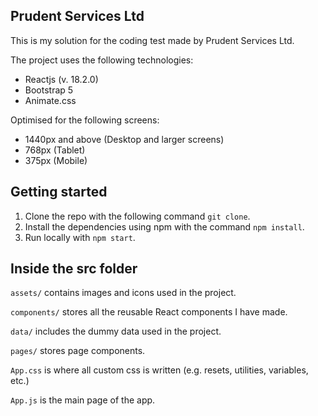 ## Prudent Services Ltd
This is my solution for the coding test made by Prudent Services Ltd.

The project uses the following technologies:

 - Reactjs (v. 18.2.0)
 - Bootstrap 5
 - Animate.css

Optimised for the following screens:

- 1440px and above (Desktop and larger screens)
- 768px (Tablet)
- 375px (Mobile)

## Getting started
1. Clone the repo with the following command ``git clone``.
2. Install the dependencies using npm with the command ``npm install``.
3. Run locally with ``npm start``.

## Inside the src folder

`assets/` contains images and icons used in the project.

`components/` stores all the reusable React components I have made.

`data/` includes the dummy data used in the project.

`pages/` stores page components.

`App.css` is where all custom css is written (e.g. resets, utilities, variables, etc.)

`App.js` is the main page of the app.
